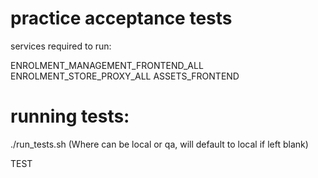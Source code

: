 # practice acceptance tests

services required to run:

ENROLMENT_MANAGEMENT_FRONTEND_ALL
ENROLMENT_STORE_PROXY_ALL
ASSETS_FRONTEND

# running tests:

./run_tests.sh <env>   (Where <env> can be local or qa, will default to local if left blank)
  
  TEST

